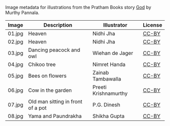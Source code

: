 Image metadata for illustrations from the Pratham Books story [God](https://storyweaver.org.in/stories/3477-god) by Murthy Pannala.

Image | Description | Illustrator | License
----- | ----------- | ----------- | -------
01.jpg | Heaven | Nidhi Jha | [CC-BY](https://creativecommons.org/licenses/by/4.0/)
02.jpg | Heaven | Nidhi Jha | [CC-BY](https://creativecommons.org/licenses/by/4.0/)
03.jpg | Dancing peacock and owl | Wiehan de Jager | [CC-BY](https://creativecommons.org/licenses/by/4.0/)
04.jpg | Chikoo tree | Nimret Handa | [CC-BY](https://creativecommons.org/licenses/by/4.0/)
05.jpg | Bees on flowers | Zainab Tambawalla | [CC-BY](https://creativecommons.org/licenses/by/4.0/)
06.jpg | Cow in the garden | Preeti Krishnamurthy | [CC-BY](https://creativecommons.org/licenses/by/4.0/)
07.jpg | Old man sitting in front of a pot | P.G. Dinesh | [CC-BY](https://creativecommons.org/licenses/by/4.0/)
08.jpg | Yama and Paundrakha | Shikha Gupta | [CC-BY](https://creativecommons.org/licenses/by/4.0/)

